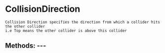 # CollisionDirection 
 ```
 Collision Direction specifies the direction from which a collider hits the other collider
i.e Top means the other collider is above this collider 
```
## Methods: --- 